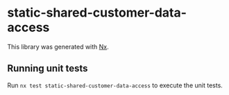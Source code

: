 # static-shared-customer-data-access

This library was generated with [Nx](https://nx.dev).

## Running unit tests

Run `nx test static-shared-customer-data-access` to execute the unit tests.
